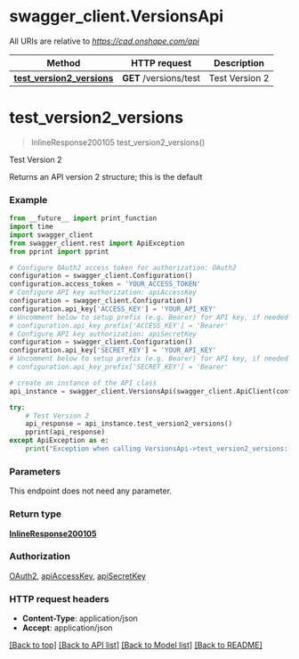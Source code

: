 # swagger_client.VersionsApi

All URIs are relative to *https://cad.onshape.com/api*

Method | HTTP request | Description
------------- | ------------- | -------------
[**test_version2_versions**](VersionsApi.md#test_version2_versions) | **GET** /versions/test | Test Version 2


# **test_version2_versions**
> InlineResponse200105 test_version2_versions()

Test Version 2

Returns an API version 2 structure; this is the default

### Example
```python
from __future__ import print_function
import time
import swagger_client
from swagger_client.rest import ApiException
from pprint import pprint

# Configure OAuth2 access token for authorization: OAuth2
configuration = swagger_client.Configuration()
configuration.access_token = 'YOUR_ACCESS_TOKEN'
# Configure API key authorization: apiAccessKey
configuration = swagger_client.Configuration()
configuration.api_key['ACCESS_KEY'] = 'YOUR_API_KEY'
# Uncomment below to setup prefix (e.g. Bearer) for API key, if needed
# configuration.api_key_prefix['ACCESS_KEY'] = 'Bearer'
# Configure API key authorization: apiSecretKey
configuration = swagger_client.Configuration()
configuration.api_key['SECRET_KEY'] = 'YOUR_API_KEY'
# Uncomment below to setup prefix (e.g. Bearer) for API key, if needed
# configuration.api_key_prefix['SECRET_KEY'] = 'Bearer'

# create an instance of the API class
api_instance = swagger_client.VersionsApi(swagger_client.ApiClient(configuration))

try:
    # Test Version 2
    api_response = api_instance.test_version2_versions()
    pprint(api_response)
except ApiException as e:
    print("Exception when calling VersionsApi->test_version2_versions: %s\n" % e)
```

### Parameters
This endpoint does not need any parameter.

### Return type

[**InlineResponse200105**](InlineResponse200105.md)

### Authorization

[OAuth2](../README.md#OAuth2), [apiAccessKey](../README.md#apiAccessKey), [apiSecretKey](../README.md#apiSecretKey)

### HTTP request headers

 - **Content-Type**: application/json
 - **Accept**: application/json

[[Back to top]](#) [[Back to API list]](../README.md#documentation-for-api-endpoints) [[Back to Model list]](../README.md#documentation-for-models) [[Back to README]](../README.md)

